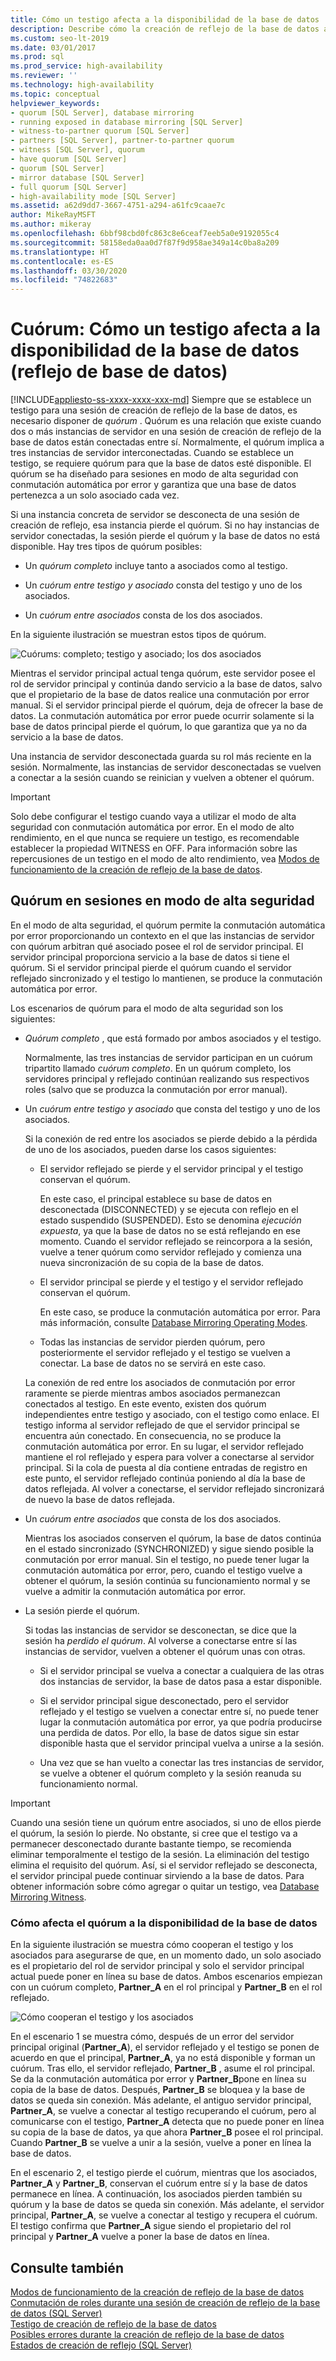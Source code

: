 ```yaml
---
title: Cómo un testigo afecta a la disponibilidad de la base de datos
description: Describe cómo la creación de reflejo de la base de datos afecta a la disponibilidad de quórum y base de datos.
ms.custom: seo-lt-2019
ms.date: 03/01/2017
ms.prod: sql
ms.prod_service: high-availability
ms.reviewer: ''
ms.technology: high-availability
ms.topic: conceptual
helpviewer_keywords:
- quorum [SQL Server], database mirroring
- running exposed in database mirroring [SQL Server]
- witness-to-partner quorum [SQL Server]
- partners [SQL Server], partner-to-partner quorum
- witness [SQL Server], quorum
- have quorum [SQL Server]
- quorum [SQL Server]
- mirror database [SQL Server]
- full quorum [SQL Server]
- high-availability mode [SQL Server]
ms.assetid: a62d9dd7-3667-4751-a294-a61fc9caae7c
author: MikeRayMSFT
ms.author: mikeray
ms.openlocfilehash: 6bbf98cbd0fc863c8e6ceaf7eeb5a0e9192055c4
ms.sourcegitcommit: 58158eda0aa0d7f87f9d958ae349a14c0ba8a209
ms.translationtype: HT
ms.contentlocale: es-ES
ms.lasthandoff: 03/30/2020
ms.locfileid: "74822683"
---
```

# <a name="quorum-how-a-witness-affects-database-availability-database-mirroring"></a>Cuórum: Cómo un testigo afecta a la disponibilidad de la base de datos (reflejo de base de datos)
[!INCLUDE[appliesto-ss-xxxx-xxxx-xxx-md](../../includes/appliesto-ss-xxxx-xxxx-xxx-md.md)]
  Siempre que se establece un testigo para una sesión de creación de reflejo de la base de datos, es necesario disponer de *quórum* . Quórum es una relación que existe cuando dos o más instancias de servidor en una sesión de creación de reflejo de la base de datos están conectadas entre sí. Normalmente, el quórum implica a tres instancias de servidor interconectadas. Cuando se establece un testigo, se requiere quórum para que la base de datos esté disponible. El quórum se ha diseñado para sesiones en modo de alta seguridad con conmutación automática por error y garantiza que una base de datos pertenezca a un solo asociado cada vez.  
  
 Si una instancia concreta de servidor se desconecta de una sesión de creación de reflejo, esa instancia pierde el quórum. Si no hay instancias de servidor conectadas, la sesión pierde el quórum y la base de datos no está disponible. Hay tres tipos de quórum posibles:  
  
-   Un *quórum completo* incluye tanto a asociados como al testigo.  
  
-   Un *cuórum entre testigo y asociado* consta del testigo y uno de los asociados.  
  
-   Un *cuórum entre asociados* consta de los dos asociados.  
  
 En la siguiente ilustración se muestran estos tipos de quórum.  
  
 ![Cuórums: completo; testigo y asociado; los dos asociados](../../database-engine/database-mirroring/media/dbm-failovautoquorum.gif "Cuórums: completo; testigo y asociado; los dos asociados")  
  
 Mientras el servidor principal actual tenga quórum, este servidor posee el rol de servidor principal y continúa dando servicio a la base de datos, salvo que el propietario de la base de datos realice una conmutación por error manual. Si el servidor principal pierde el quórum, deja de ofrecer la base de datos. La conmutación automática por error puede ocurrir solamente si la base de datos principal pierde el quórum, lo que garantiza que ya no da servicio a la base de datos.  
  
 Una instancia de servidor desconectada guarda su rol más reciente en la sesión. Normalmente, las instancias de servidor desconectadas se vuelven a conectar a la sesión cuando se reinician y vuelven a obtener el quórum.  
  
> [!IMPORTANT]  
>  Solo debe configurar el testigo cuando vaya a utilizar el modo de alta seguridad con conmutación automática por error. En el modo de alto rendimiento, en el que nunca se requiere un testigo, es recomendable establecer la propiedad WITNESS en OFF. Para información sobre las repercusiones de un testigo en el modo de alto rendimiento, vea [Modos de funcionamiento de la creación de reflejo de la base de datos](../../database-engine/database-mirroring/database-mirroring-operating-modes.md).  
  
## <a name="quorum-in-high-safety-mode-sessions"></a>Quórum en sesiones en modo de alta seguridad  
 En el modo de alta seguridad, el quórum permite la conmutación automática por error proporcionando un contexto en el que las instancias de servidor con quórum arbitran qué asociado posee el rol de servidor principal. El servidor principal proporciona servicio a la base de datos si tiene el quórum. Si el servidor principal pierde el quórum cuando el servidor reflejado sincronizado y el testigo lo mantienen, se produce la conmutación automática por error.  
  
 Los escenarios de quórum para el modo de alta seguridad son los siguientes:  
  
-   *Quórum completo* , que está formado por ambos asociados y el testigo.  
  
     Normalmente, las tres instancias de servidor participan en un cuórum tripartito llamado *cuórum completo*. En un quórum completo, los servidores principal y reflejado continúan realizando sus respectivos roles (salvo que se produzca la conmutación por error manual).  
  
-   Un *cuórum entre testigo y asociado* que consta del testigo y uno de los asociados.  
  
     Si la conexión de red entre los asociados se pierde debido a la pérdida de uno de los asociados, pueden darse los casos siguientes:  
  
    -   El servidor reflejado se pierde y el servidor principal y el testigo conservan el quórum.  
  
         En este caso, el principal establece su base de datos en desconectada (DISCONNECTED) y se ejecuta con reflejo en el estado suspendido (SUSPENDED). Esto se denomina *ejecución expuesta*, ya que la base de datos no se está reflejando en ese momento. Cuando el servidor reflejado se reincorpora a la sesión, vuelve a tener quórum como servidor reflejado y comienza una nueva sincronización de su copia de la base de datos.  
  
    -   El servidor principal se pierde y el testigo y el servidor reflejado conservan el quórum.  
  
         En este caso, se produce la conmutación automática por error. Para más información, consulte [Database Mirroring Operating Modes](../../database-engine/database-mirroring/database-mirroring-operating-modes.md).  
  
    -   Todas las instancias de servidor pierden quórum, pero posteriormente el servidor reflejado y el testigo se vuelven a conectar. La base de datos no se servirá en este caso.  
  
     La conexión de red entre los asociados de conmutación por error raramente se pierde mientras ambos asociados permanezcan conectados al testigo. En este evento, existen dos quórum independientes entre testigo y asociado, con el testigo como enlace. El testigo informa al servidor reflejado de que el servidor principal se encuentra aún conectado. En consecuencia, no se produce la conmutación automática por error. En su lugar, el servidor reflejado mantiene el rol reflejado y espera para volver a conectarse al servidor principal. Si la cola de puesta al día contiene entradas de registro en este punto, el servidor reflejado continúa poniendo al día la base de datos reflejada. Al volver a conectarse, el servidor reflejado sincronizará de nuevo la base de datos reflejada.  
  
-   Un *cuórum entre asociados* que consta de los dos asociados.  
  
     Mientras los asociados conserven el quórum, la base de datos continúa en el estado sincronizado (SYNCHRONIZED) y sigue siendo posible la conmutación por error manual. Sin el testigo, no puede tener lugar la conmutación automática por error, pero, cuando el testigo vuelve a obtener el quórum, la sesión continúa su funcionamiento normal y se vuelve a admitir la conmutación automática por error.  
  
-   La sesión pierde el quórum.  
  
     Si todas las instancias de servidor se desconectan, se dice que la sesión ha *perdido el quórum*. Al volverse a conectarse entre sí las instancias de servidor, vuelven a obtener el quórum unas con otras.  
  
    -   Si el servidor principal se vuelva a conectar a cualquiera de las otras dos instancias de servidor, la base de datos pasa a estar disponible.  
  
    -   Si el servidor principal sigue desconectado, pero el servidor reflejado y el testigo se vuelven a conectar entre sí, no puede tener lugar la conmutación automática por error, ya que podría producirse una perdida de datos. Por ello, la base de datos sigue sin estar disponible hasta que el servidor principal vuelva a unirse a la sesión.  
  
    -   Una vez que se han vuelto a conectar las tres instancias de servidor, se vuelve a obtener el quórum completo y la sesión reanuda su funcionamiento normal.  
  
> [!IMPORTANT]  
>  Cuando una sesión tiene un quórum entre asociados, si uno de ellos pierde el quórum, la sesión lo pierde. No obstante, si cree que el testigo va a permanecer desconectado durante bastante tiempo, se recomienda eliminar temporalmente el testigo de la sesión. La eliminación del testigo elimina el requisito del quórum. Así, si el servidor reflejado se desconecta, el servidor principal puede continuar sirviendo a la base de datos. Para obtener información sobre cómo agregar o quitar un testigo, vea [Database Mirroring Witness](../../database-engine/database-mirroring/database-mirroring-witness.md).  
  
### <a name="how-quorum-affects-database-availability"></a>Cómo afecta el quórum a la disponibilidad de la base de datos  
 En la siguiente ilustración se muestra cómo cooperan el testigo y los asociados para asegurarse de que, en un momento dado, un solo asociado es el propietario del rol de servidor principal y solo el servidor principal actual puede poner en línea su base de datos. Ambos escenarios empiezan con un cuórum completo, **Partner_A** en el rol principal y **Partner_B** en el rol reflejado.  
  
 ![Cómo cooperan el testigo y los asociados](../../database-engine/database-mirroring/media/dbm-quorum-scenarios.gif "Cómo cooperan el testigo y los asociados")  
  
 En el escenario 1 se muestra cómo, después de un error del servidor principal original (**Partner_A**), el servidor reflejado y el testigo se ponen de acuerdo en que el principal, **Partner_A**, ya no está disponible y forman un cuórum. Tras ello, el servidor reflejado, **Partner_B** , asume el rol principal. Se da la conmutación automática por error y **Partner_B**pone en línea su copia de la base de datos. Después, **Partner_B** se bloquea y la base de datos se queda sin conexión. Más adelante, el antiguo servidor principal, **Partner_A**, se vuelve a conectar al testigo recuperando el cuórum, pero al comunicarse con el testigo, **Partner_A** detecta que no puede poner en línea su copia de la base de datos, ya que ahora **Partner_B** posee el rol principal. Cuando **Partner_B** se vuelve a unir a la sesión, vuelve a poner en línea la base de datos.  
  
 En el escenario 2, el testigo pierde el cuórum, mientras que los asociados, **Partner_A** y **Partner_B**, conservan el cuórum entre sí y la base de datos permanece en línea. A continuación, los asociados pierden también su quórum y la base de datos se queda sin conexión. Más adelante, el servidor principal, **Partner_A**, se vuelve a conectar al testigo y recupera el cuórum. El testigo confirma que **Partner_A** sigue siendo el propietario del rol principal y **Partner_A** vuelve a poner la base de datos en línea.  
  
## <a name="see-also"></a>Consulte también  
 [Modos de funcionamiento de la creación de reflejo de la base de datos](../../database-engine/database-mirroring/database-mirroring-operating-modes.md)   
 [Conmutación de roles durante una sesión de creación de reflejo de la base de datos &#40;SQL Server&#41;](../../database-engine/database-mirroring/role-switching-during-a-database-mirroring-session-sql-server.md)   
 [Testigo de creación de reflejo de la base de datos](../../database-engine/database-mirroring/database-mirroring-witness.md)   
 [Posibles errores durante la creación de reflejo de la base de datos](../../database-engine/database-mirroring/possible-failures-during-database-mirroring.md)   
 [Estados de creación de reflejo &#40;SQL Server&#41;](../../database-engine/database-mirroring/mirroring-states-sql-server.md)  
  
  
